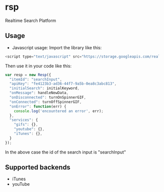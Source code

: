# rsp
Realtime Search Platform

## Usage
* Javascript usage:
Import the library like this:
```javascript
<script type="text/javascript" src="https://storage.googleapis.com/realsp/rsp.min.js"></script>
```

Then use it in your code like this:
```javascript
var resp = new Resp({
  "itemId": "searchInput",
  "apiKey": "fe4123b3-ad36-44f7-9a5b-0ea8c3abc813",
  "initialSearch": initialKeyword,
  "onMessage": handleNewData,
  "onDisconnected": turnOnSpinnerGIF,
  "onConnected": turnOffSpinnerGIF,
  "onError": function(err) {
    console.log('encountered an error', err);
  },
  "services": {
    "gifs": {},
    "youtube": {},
    "iTunes": {},
  }
});
```

In the above case the id of the search input is "searchInput"

## Supported backends
* iTunes
* youTube
